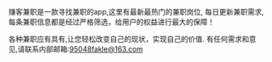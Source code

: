 赚客兼职是一款寻找兼职的app,这里有最新最热门的兼职岗位, 每日更新兼职需求,每条兼职信息都是经过严格筛选，给用户的权益进行最大的保障！

各种兼职应有具有,让您轻松改变自己的现状，实现自己的价值.
有任何需求和意见,请联系内部邮箱:95048fakle@163.com
